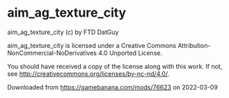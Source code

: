 # aim_ag_texture_city

aim_ag_texture_city (c) by FTD DatGuy

aim_ag_texture_city is licensed under a
Creative Commons Attribution-NonCommercial-NoDerivatives 4.0 Unported License.

You should have received a copy of the license along with this
work. If not, see <http://creativecommons.org/licenses/by-nc-nd/4.0/>.

Downloaded from https://gamebanana.com/mods/76623 on 2022-03-09